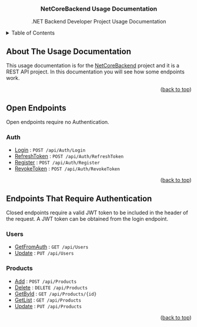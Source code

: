 <a name="readme-top"></a>

<div align="center">
  <h3 align="center">NetCoreBackend Usage Documentation</h3>
  <p align="center">
    .NET Backend Developer Project Usage Documentation
  </p>
</div>

<!-- TABLE OF CONTENTS -->

<details>
  <summary>Table of Contents</summary>
  <ol>
    <li><a href="#about-the-usage-documentation">About The Usage Documentation</a></li>
    <li>
      <a href="#open-endpoints">Open Endpoints</a>
      <ul>
        <li><a href="#auth">Auth</a></li>
      </ul>
    </li>
    <li>
      <a href="#endpoints-that-require-authentication">Endpoints That Require Authentication</a>
      <ul>
        <li><a href="#users">Users</a></li>
        <li><a href="#products">Products</a></li>
      </ul>
    </li>
  </ol>
</details>

<!-- ABOUT THE USAGE DOCUMENTATION -->

## About The Usage Documentation

This usage documentation is for the [NetCoreBackend](https://github.com/furkanyazar/NetCoreBackend) project and it is a REST API project. In this documentation you will see how some endpoints work.

<p align="right">(<a href="#readme-top">back to top</a>)</p>

<!-- OPEN ENDPOINTS -->

## Open Endpoints

Open endpoints require no Authentication.

### Auth

- [Login](auth/login.md) : `POST /api/Auth/Login`
- [RefreshToken](auth/refreshToken.md) : `POST /api/Auth/RefreshToken`
- [Register](auth/register.md) : `POST /api/Auth/Register`
- [RevokeToken](auth/revokeToken.md) : `POST /api/Auth/RevokeToken`

<p align="right">(<a href="#readme-top">back to top</a>)</p>

<!-- ENDPOINTS THAT REQUIRE AUTHENTICATION -->

## Endpoints That Require Authentication

Closed endpoints require a valid JWT token to be included in the header of the request. A JWT token can be obtained from the login endpoint.

### Users

- [GetFromAuth](users/getFromAuth.md) : `GET /api/Users`
- [Update](users/update.md) : `PUT /api/Users`

### Products

- [Add](products/add.md) : `POST /api/Products`
- [Delete](products/delete.md) : `DELETE /api/Products`
- [GetById](products/getById.md) : `GET /api/Products/{id}`
- [GetList](products/getList.md) : `GET /api/Products`
- [Update](products/update.md) : `PUT /api/Products`

<p align="right">(<a href="#readme-top">back to top</a>)</p>
